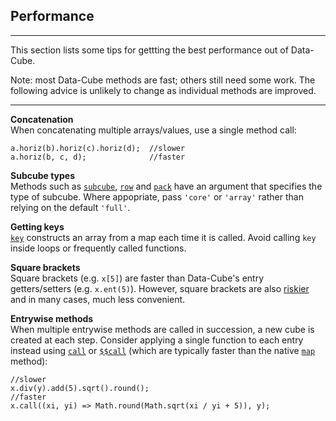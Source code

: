 ## Performance

---

This section lists some tips for gettting the best performance out of Data-Cube. 

Note: most Data-Cube methods are fast; others still need some work. The following advice is unlikely to change as individual methods are improved.

---

__Concatenation__<br>
When concatenating multiple arrays/values, use a single method call:

```{.no-exec}
a.horiz(b).horiz(c).horiz(d);  //slower
a.horiz(b, c, d);              //faster
```

__Subcube types__<br>
Methods such as [`subcube`](?subcubes#method_subcube), [`row`](?subcubes#method_row) and [`pack`](?concatenate#method_pack) have an argument that specifies the type of subcube. Where appopriate, pass `'core'` or `'array'` rather than relying on the default `'full'`.

__Getting keys__<br>
[`key`](?keys#method_key) constructs an array from a map each time it is called. Avoid calling `key` inside loops or frequently called functions.

__Square brackets__<br>
Square brackets (e.g. `x[5]`) are faster than Data-Cube's entry getters/setters (e.g. `x.ent(5)`). However, square brackets are also [riskier](?length#notes) and in many cases, much less convenient.

__Entrywise methods__<br>
When multiple entrywise methods are called in succession, a new cube is created at each step. Consider applying a single function to each entry instead using [`call`](?entrywise#method_call) or [`$$call`](?entrywise#method_set_set_call) (which are typically faster than the native [`map`](https://developer.mozilla.org/en-US/docs/Web/JavaScript/Reference/Global_Objects/Array/map) method):

```{.no-exec}
//slower
x.div(y).add(5).sqrt().round();
//faster
x.call((xi, yi) => Math.round(Math.sqrt(xi / yi + 5)), y);
```